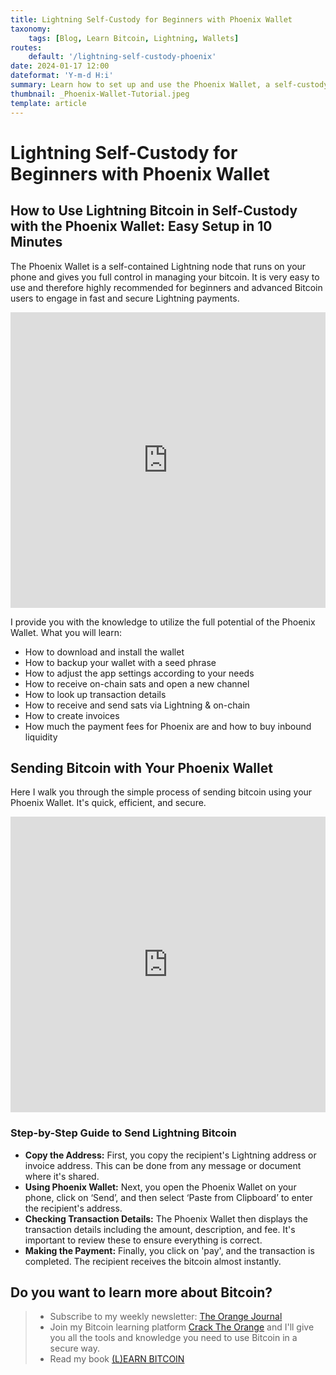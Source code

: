 ```yaml
---
title: Lightning Self-Custody for Beginners with Phoenix Wallet
taxonomy:
    tags: [Blog, Learn Bitcoin, Lightning, Wallets]
routes:
    default: '/lightning-self-custody-phoenix'
date: 2024-01-17 12:00
dateformat: 'Y-m-d H:i'
summary: Learn how to set up and use the Phoenix Wallet, a self-custody Lightning wallet and node that runs on your phone.
thumbnail: _Phoenix-Wallet-Tutorial.jpeg
template: article
---
```


# Lightning Self-Custody for Beginners with Phoenix Wallet

## How to Use Lightning Bitcoin in Self-Custody with the Phoenix Wallet: Easy Setup in 10 Minutes

The Phoenix Wallet is a self-contained Lightning node that runs on your phone and gives you full control in managing your bitcoin. It is very easy to use and therefore highly recommended for beginners and advanced Bitcoin users to engage in fast and secure Lightning payments.

<iframe width="100%" height="473" src="https://www.youtube.com/embed/chSktrFRN6E?si=LYhENkm5PTFr2cK5" title="YouTube video player" frameborder="0" allow="accelerometer; autoplay; clipboard-write; encrypted-media; gyroscope; picture-in-picture; web-share" allowfullscreen></iframe>

I provide you with the knowledge to utilize the full potential of the Phoenix Wallet. What you will learn:

* How to download and install the wallet
* How to backup your wallet with a seed phrase
* How to adjust the app settings according to your needs
* How to receive on-chain sats and open a new channel
* How to look up transaction details
* How to receive and send sats via Lightning & on-chain
* How to create invoices
* How much the payment fees for Phoenix are and how to buy inbound liquidity

## Sending Bitcoin with Your Phoenix Wallet
Here I walk you through the simple process of sending bitcoin using your Phoenix Wallet. It's quick, efficient, and secure. 

<iframe width="100%" height="473" src="https://www.youtube.com/embed/eao2X2zSdbw?si=oaI1VN8lEX3tZkqW" title="YouTube video player" frameborder="0" allow="accelerometer; autoplay; clipboard-write; encrypted-media; gyroscope; picture-in-picture; web-share" allowfullscreen></iframe>

### Step-by-Step Guide to Send Lightning Bitcoin
* **Copy the Address:** First, you copy the recipient's Lightning address or invoice address. This can be done from any message or document where it's shared.
* **Using Phoenix Wallet:**  Next, you open the Phoenix Wallet on your phone, click on ‘Send’, and then select ‘Paste from Clipboard’ to enter the recipient's address.
* **Checking Transaction Details:** The Phoenix Wallet then displays the transaction details including the amount, description, and fee. It's important to review these to ensure everything is correct.
* **Making the Payment:** Finally, you click on 'pay', and the transaction is completed. The recipient receives the bitcoin almost instantly.

## Do you want to learn more about Bitcoin? 

> * Subscribe to my weekly newsletter: [The Orange Journal](https://anita.link/news)
> * Join my Bitcoin learning platform [Crack The Orange](https://cracktheorange.com) and I'll give you all the tools and knowledge you need to use Bitcoin in a secure way.
> * Read my book [(L)EARN BITCOIN](https://learnbitcoin.link/)
